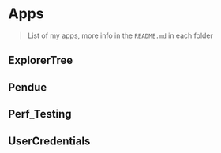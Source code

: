 # Apps
> List of my apps, more info in the `README.md` in each folder

## ExplorerTree

## Pendue

## Perf_Testing

## UserCredentials
